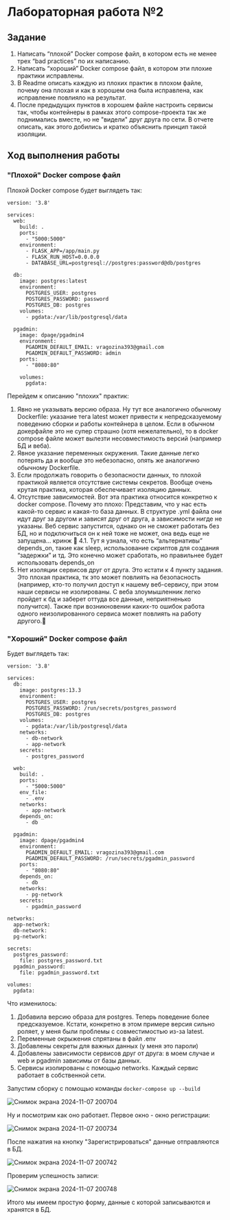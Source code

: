 # Лабораторная работа №2

## Задание
1. Написать “плохой” Docker compose файл, в котором есть не менее трех “bad practices” по их написанию.
2. Написать “хороший” Docker compose файл, в котором эти плохие практики исправлены.
3. В Readme описать каждую из плохих практик в плохом файле, почему она плохая и как в хорошем она была исправлена, как исправление повлияло на результат.
4. После предыдущих пунктов в хорошем файле настроить сервисы так, чтобы контейнеры в рамках этого compose-проекта так же поднимались вместе, но не "видели" друг друга по сети. В отчете описать, как этого добились и кратко объяснить принцип такой изоляции.

## Ход выполнения работы 

### "Плохой" Docker compose файл

Плохой Docker compose будет выглядеть так:
    
    version: '3.8'

    services:
      web:
        build: .
        ports:
          - "5000:5000"
        environment:
          - FLASK_APP=/app/main.py
          - FLASK_RUN_HOST=0.0.0.0
          - DATABASE_URL=postgresql://postgres:password@db/postgres

      db:
        image: postgres:latest
        environment:
          POSTGRES_USER: postgres
          POSTGRES_PASSWORD: password
          POSTGRES_DB: postgres
        volumes:
          - pgdata:/var/lib/postgresql/data

      pgadmin:
        image: dpage/pgadmin4
        environment:
          PGADMIN_DEFAULT_EMAIL: vragozina393@gmail.com
          PGADMIN_DEFAULT_PASSWORD: admin
        ports:
          - "8080:80"

        volumes:
          pgdata:

Перейдем к описанию "плохих" практик:
1. Явно не указывать версию образа. Ну тут все аналогично обычному Dockerfile: указание тега latest может привести к непредсказуемому поведению сборки и работы контейнера в целом. Если в обычном докерфайле это не супер страшно (хотя нежелательно), то в docker compose файле может вылезти несовместимость версий (например БД и веба).
2. Явное указание переменных окружения. Такие данные легко потерять да и вообще это небезопасно, опять же аналогично обычному Dockerfile.
3. Если продолжать говорить о безопасности данных, то плохой практикой является отсутствие системы секретов. Вообще очень крутая практика, которая обеспечивает изоляцию данных.
4. Отсутствие зависимостей. Вот эта практика относится конкретно к docker compose. Почему это плохо: Представим, что у нас есть какой-то сервис и какая-то база данных. В структуре .yml файла они идут друг за другом и зависят друг от друга, а зависимости нигде не указаны. Веб сервис запустится, однако он не сможет работать без БД, но и подключиться он к ней тоже не может, она ведь еще не запущена… кринж 🙁
4.1. Тут я узнала, что есть “альтернативы” depends_on, такие как sleep, использование скриптов для создания “задержки” и тд. Это конечно может сработать, но правильнее будет использовать depends_on
5. Нет изоляции сервисов друг от друга. Это кстати к 4 пункту задания. Это плохая практика, тк это может повлиять на безопасность (например, кто-то получил доступ к нашему веб-сервису, при этом наши сервисы не изолированы. С веба злоумышленник легко пройдет к бд и заберет оттуда все данные, неприятненько получится). Также при возникновении каких-то ошибок работа одного неизолированного сервиса может повлиять на работу другого.🙁

### "Хороший" Docker compose файл

Будет выглядеть так:

    version: '3.8'

    services:
      db:
        image: postgres:13.3
        environment:
          POSTGRES_USER: postgres
          POSTGRES_PASSWORD: /run/secrets/postgres_password
          POSTGRES_DB: postgres
        volumes:
          - pgdata:/var/lib/postgresql/data
        networks:
          - db-network
          - app-network
        secrets:
          - postgres_password

      web:
        build: .
        ports:
          - "5000:5000"
        env_file:
          - .env
        networks:
          - app-network
        depends_on:
          - db

      pgadmin:
        image: dpage/pgadmin4
        environment:
          PGADMIN_DEFAULT_EMAIL: vragozina393@gmail.com
          PGADMIN_DEFAULT_PASSWORD: /run/secrets/pgadmin_password
        ports:
          - "8080:80"
        depends_on:
          - db
        networks:
          - pg-network
        secrets:
          - pgadmin_password

    networks:
      app-network:
      db-network:
      pg-network:

    secrets:
      postgres_password:
        file: postgres_password.txt
      pgadmin_password:
        file: pgadmin_password.txt

    volumes:
      pgdata:

Что изменилось:
1. Добавила версию образа для postgres. Теперь поведение более предсказуемое. Кстати, конкретно в этом примере версия сильно роляет, у меня были проблемы с совместимостью из-за latest.
2. Переменные окрыжения спрятаны в файл .env
3. Добавлены секреты для важных данных (у меня это пароли)
4. Добавлены зависимости сервисов друг от друга: в моем случае и web и pgadmin зависимы от базы данных.
5. Сервисы изолированы с помощью networks. Каждый сервис работает в собственной сети.

Запустим сборку с помощью команды `docker-compose up --build`

![Снимок экрана 2024-11-07 200704](https://github.com/user-attachments/assets/8e82237d-2a6c-4c4f-9341-210f92fb3446)

Ну и посмотрим как оно работает. Первое окно - окно регистрации:

![Снимок экрана 2024-11-07 200734](https://github.com/user-attachments/assets/053ace03-b88b-4ada-b128-e84a20b84ac7)

После нажатия на кнопку "Зарегистрироваться" данные отправляются в БД.

![Снимок экрана 2024-11-07 200742](https://github.com/user-attachments/assets/b92f63a8-e9bf-4da9-bfee-204b337e5536)

Проверим успешность записи:

![Снимок экрана 2024-11-07 200748](https://github.com/user-attachments/assets/99b7404e-286f-45d0-b692-14d144799b9f)

Итого мы имеем простую форму, данные с которой записываются и хранятся в БД.

